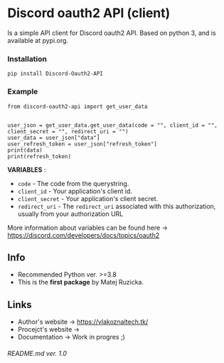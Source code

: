 # **Discord oauth2 API (client)**

Is a simple API client for Discord oauth2 API. Based on python 3, and is available at pypi.org.

### Installation

```
pip install Discord-Oauth2-API
```

### Example 

```
from discord-oauth2-api import get_user_data


user_json = get_user_data.get_user_data(code = "", client_id = "", client_secret = "", redirect_uri = "")
user_data = user_json["data"]
user_refresh_token = user_json["refresh_token"]
print(data) 
print(refresh_token)
```

**VARIABLES** :

- ```code``` - The code from the querystring.
- ```client_id``` - Your application's client id.
- ```client_secret``` - Your application's client secret.
- ```redirect_uri``` - The ```redirect_uri``` associated with this authorization, usually from your authorization URL

More information about variables can be found here -> https://discord.com/developers/docs/topics/oauth2

## Info

- Recommended Python ver. >=3.8
- This is the **first package** by Matej Ruzicka. 

## Links

- Author's website -> https://vlakoznaltech.tk/
- Procejct's website ->
- Documentation -> Work in progres ;)

###### README.md ver. 1.0
